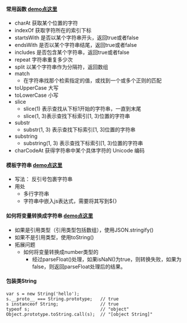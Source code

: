 #### 常用函数 [demo点这里](https://github.com/baoendemao/javascript-summary/tree/master/demos/demo-string/string-1.js) 
* charAt    获取某个位置的字符
* indexOf   获取字符所在的索引下标
* startsWith  是否以某个字符串开头，返回true或者false
* endsWith  是否以某个字符串结尾，返回true或者false
* includes  是否包含某个字符串，返回true或者false
* repeat  字符串重复多少次
* split    以某个字符串作为分隔符，返回数组
* match
    * 在字符串找那个检索指定的值，或找到一个或多个正则的匹配
* toUpperCase   大写
* toLowerCase   小写
* slice     
    * slice(1) 表示查找从下标1开始的字符串，一直到末尾
    * slice(1, 3)表示查找下标索引[1, 3)位置的字符串
* substr  
    * substr(1, 3) 表示查找下标索引[1, 3]位置的字符串
* substring
    * substring(1, 3) 表示查找下标索引[1, 3)位置的字符串
* charCodeAt    获得字符串中某个具体字符的 Unicode 编码
#### 模板字符串  [demo点这里](https://github.com/baoendemao/javascript-summary/tree/master/demos/demo-string/string-2.js) 
* 写法： 反引号包裹字符串
* 用处
    * 多行字符串
    * 字符串中嵌入js表达式，需要将其写到${}
#### 如何将变量转换成字符串  [demo点这里](https://github.com/baoendemao/javascript-summary/tree/master/demos/demo-string/string-3.js) 
* 如果是引用类型（引用类型包括数组），使用JSON.stringify()
* 如果不是引用类型，使用toString()
* 拓展问题
    * 如何将变量转换成number类型的
        * 经过parseFloat()处理，如果isNaN()为true，则转换失败，如果为false，则返回parseFloat处理后的结果。
#### 包装类String

```
var s = new String('hello');
s.__proto__ === String.prototype;   // true
s instanceof String;                // true
typeof s;                           // "object"
Object.prototype.toString.call(s);  // "[object String]"

```